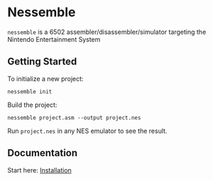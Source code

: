 # Nessemble

`nessemble` is a 6502 assembler/disassembler/simulator targeting the Nintendo
Entertainment System

## Getting Started

To initialize a new project:

```text
nessemble init
```

Build the project:

```text
nessemble project.asm --output project.nes
```

Run `project.nes` in any NES emulator to see the result.

## Documentation

Start here: [Installation](/installation/)
